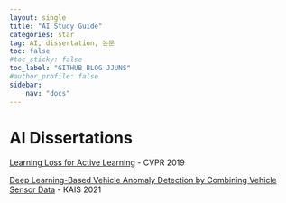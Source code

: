 ```yaml
---
layout: single
title: "AI Study Guide"
categories: star
tag: AI, dissertation, 논문
toc: false
#toc_sticky: false
toc_label: "GITHUB BLOG JJUNS"
#author_profile: false
sidebar:
    nav: "docs"
---
```


# AI Dissertations

[Learning Loss for Active Learning](https://github.com/hchoi256/ai-dissertations/blob/main/learning-loss-for-active-learning.md) - CVPR 2019

[Deep Learning-Based Vehicle Anomaly Detection by Combining
Vehicle Sensor Data](https://koreascience.kr/article/JAKO202110650792056.pdf) - KAIS 2021